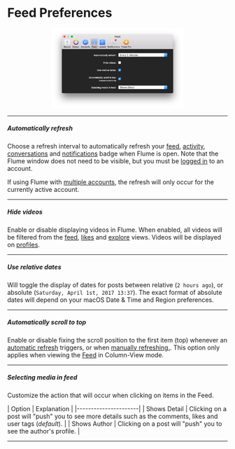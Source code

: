 # Feed Preferences

<p style="text-align: center; margin-top: 1em;"><img src="/preferences/assets/feed.png" width="60%" height="60%" /></p>

<hr /> 

##### Automatically refresh

Choose a refresh interval to automatically refresh your [feed](/views/feed.md), [activity](/views/activity.md), [conversations](/views/conversations.md) and [notifications](/preferences/notifications.md) badge when Flume is open. Note that the Flume window does not need to be visible, but you must be [logged in](/views/login.md) to an account.

If using Flume with [multiple accounts](/preferences/accounts.md), the refresh will only occur for the currently active account.

<hr />

##### Hide videos

Enable or disable displaying videos in Flume. When enabled, all videos will be filtered from the [feed](/views/feed.md), [likes](/views/likes.md) and [explore](/views/explore.md) views. Videos will be displayed on [profiles](/views/profile/README.md).

<hr />

##### Use relative dates

Will toggle the display of dates for posts between relative (```2 hours ago```), or absolute (```Saturday, April 1st, 2017 13:37```). The exact format of absolute dates will depend on your macOS Date & Time and Region preferences.

<hr />

##### Automatically scroll to top

Enable or disable fixing the scroll position to the first item (top) whenever an [automatic refresh](#automatically-refresh) triggers, or when [manually refreshing.](/misc/keyboard-shortcuts.md). This option only applies when viewing the [Feed](/views/feed.md) in Column-View mode.

<hr />

##### Selecting media in feed

Customize the action that will occur when clicking on items in the Feed.

| Option | Explanation |
|----------------------|
| Shows Detail | Clicking on a post will "push" you to see more details such as the comments, likes and user tags (_default_). |
| Shows Author | Clicking on a post will "push" you to see the author's profile. |

<hr />


